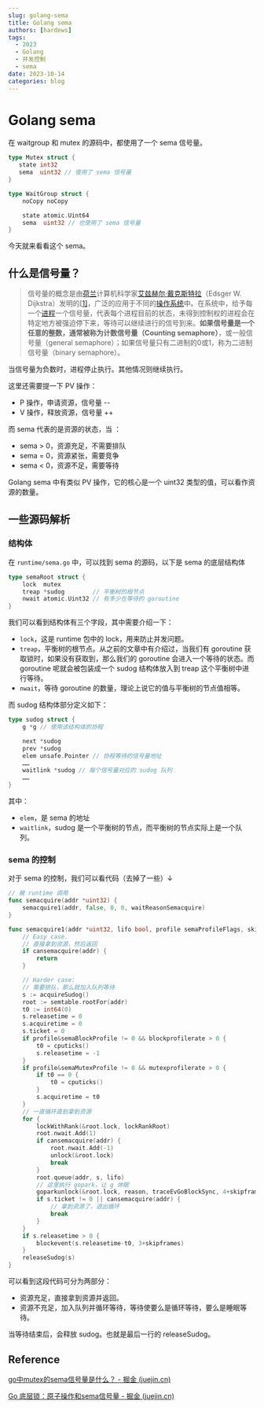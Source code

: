 ```yaml
---
slug: golang-sema
title: Golang sema
authors: [hardews]
tags: 
  - 2023
  - Golang
  - 并发控制
  - sema
date: 2023-10-14
categories: blog
---
```




# Golang sema

在 waitgroup 和 mutex 的源码中，都使用了一个 sema 信号量。

```go
type Mutex struct {
   state int32
   sema  uint32 // 使用了 sema 信号量
}
```

```go
type WaitGroup struct {
	noCopy noCopy

	state atomic.Uint64 
	sema  uint32 // 也使用了 sema 信号量
}
```

今天就来看看这个 sema。

<!--truncate-->

## 什么是信号量？

> 信号量的概念是由[荷兰](https://zh.wikipedia.org/wiki/荷兰)计算机科学家[艾兹赫尔·戴克斯特拉](https://zh.wikipedia.org/wiki/艾兹赫尔·戴克斯特拉)（Edsger W. Dijkstra）发明的[[1\]](https://zh.wikipedia.org/wiki/信号量#cite_note-1)，广泛的应用于不同的[操作系统](https://zh.wikipedia.org/wiki/操作系统)中。在系统中，给予每一个[进程](https://zh.wikipedia.org/wiki/行程)一个信号量，代表每个进程目前的状态，未得到控制权的进程会在特定地方被强迫停下来，等待可以继续进行的信号到来。**如果信号量是一个任意的整数，通常被称为计数信号量（Counting semaphore）**，或一般信号量（general semaphore）；如果信号量只有二进制的0或1，称为二进制信号量（binary semaphore）。

当信号量为负数时，进程停止执行。其他情况则继续执行。

这里还需要提一下 PV 操作：

- P 操作，申请资源，信号量 --
- V 操作，释放资源，信号量 ++

而 sema 代表的是资源的状态，当 ：

- sema > 0，资源充足，不需要排队
- sema = 0，资源紧张，需要竞争
- sema < 0，资源不足，需要等待

Golang sema 中有类似 PV 操作，它的核心是一个 uint32 类型的值，可以看作资源的数量。



## 一些源码解析

### 结构体

在 `runtime/sema.go` 中，可以找到 sema 的源码，以下是 sema 的底层结构体

```go
type semaRoot struct {
	lock  mutex
	treap *sudog        // 平衡树的根节点
	nwait atomic.Uint32 // 有多少在等待的 goroutine
}
```

我们可以看到结构体有三个字段，其中需要介绍一下：

- `lock`，这是 runtime 包中的 lock，用来防止并发问题。
- `treap`，平衡树的根节点。从之前的文章中有介绍过，当我们有 goroutine 获取锁时，如果没有获取到，那么我们的 goroutine 会进入一个等待的状态。而 goroutine 呢就会被包装成一个 sudog 结构体放入到 treap 这个平衡树中进行等待。
- `nwait`，等待 goroutine 的数量，理论上说它的值与平衡树的节点值相等。



而 sudog 结构体部分定义如下：

```go
type sudog struct {
	g *g // 使用该结构体的协程

	next *sudog 
	prev *sudog
	elem unsafe.Pointer // 协程等待的信号量地址
    ……
	waitlink *sudog // 每个信号量对应的 sudog 队列
    ……
}
```

其中：

- `elem`，是 sema 的地址
- `waitlink`，sudog 是一个平衡树的节点，而平衡树的节点实际上是一个队列。



### sema 的控制

对于 sema 的控制，我们可以看代码（去掉了一些）↓

```go
// 被 runtime 调用
func semacquire(addr *uint32) {
	semacquire1(addr, false, 0, 0, waitReasonSemacquire)
}

func semacquire1(addr *uint32, lifo bool, profile semaProfileFlags, skipframes int, reason waitReason) {
	// Easy case.
    // 直接拿到资源，然后返回
	if cansemacquire(addr) {
		return
	}

	// Harder case:
	// 需要排队，那么就加入队列等待
	s := acquireSudog()
	root := semtable.rootFor(addr)
	t0 := int64(0)
	s.releasetime = 0
	s.acquiretime = 0
	s.ticket = 0
	if profile&semaBlockProfile != 0 && blockprofilerate > 0 {
		t0 = cputicks()
		s.releasetime = -1
	}
	if profile&semaMutexProfile != 0 && mutexprofilerate > 0 {
		if t0 == 0 {
			t0 = cputicks()
		}
		s.acquiretime = t0
	}
    // 一直循环直到拿到资源
	for {
		lockWithRank(&root.lock, lockRankRoot)
		root.nwait.Add(1)
		if cansemacquire(addr) {
			root.nwait.Add(-1)
			unlock(&root.lock)
			break
		}
		root.queue(addr, s, lifo)
        // 这里执行 gopark，让 g 休眠
		goparkunlock(&root.lock, reason, traceEvGoBlockSync, 4+skipframes)
		if s.ticket != 0 || cansemacquire(addr) {
            // 拿到资源了，退出循环
			break
		}
	}
	if s.releasetime > 0 {
		blockevent(s.releasetime-t0, 3+skipframes)
	}
	releaseSudog(s)
}
```

可以看到这段代码可分为两部分：

- 资源充足，直接拿到资源并返回。
- 资源不充足，加入队列并循环等待，等待使要么是循环等待，要么是睡眠等待。

当等待结束后，会释放 sudog。也就是最后一行的 releaseSudog。



## Reference

[go中mutex的sema信号量是什么？ - 掘金 (juejin.cn)](https://juejin.cn/post/7276366126204420157)

[Go 底层锁：原子操作和sema信号量 - 掘金 (juejin.cn)](https://juejin.cn/post/7225768154881048613#heading-4)